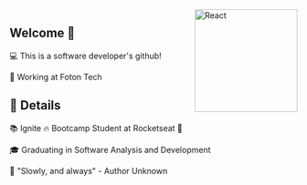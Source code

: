<img src="https://svgshare.com/i/Zjo.svg" align="right" alt="React" width="180">

## Welcome 💜
<p>
  💻 This is a software developer's github!
</p>
<p>
  🐲 Working at Foton Tech
</p>


## 🚀 Details

<p align="left">
  <p>
  📚 Ignite 🔥 Bootcamp Student at Rocketseat 🚀
  </p>
  <p>
  🎓 Graduating in Software Analysis and Development
  </p> 
  <p>
  🎯 "Slowly, and always" - Author Unknown
  </p>
</p>

